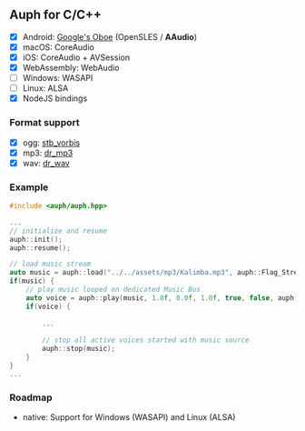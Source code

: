## Auph for C/C++

- [x] Android: [Google's Oboe](https://github.com/google/oboe) (OpenSLES / **AAudio**)
- [x] macOS: CoreAudio
- [x] iOS: CoreAudio + AVSession
- [x] WebAssembly: WebAudio
- [ ] Windows: WASAPI
- [ ] Linux: ALSA
- [x] NodeJS bindings

### Format support

- [x] ogg: [stb_vorbis](https://github.com/nothings/stb)
- [x] mp3: [dr_mp3](https://github.com/mackron/dr_libs)
- [x] wav: [dr_wav](https://github.com/mackron/dr_libs)

### Example
```cpp
#include <auph/auph.hpp>

...
// initialize and resume
auph::init();
auph::resume();

// load music stream
auto music = auph::load("../../assets/mp3/Kalimba.mp3", auph::Flag_Stream);
if(music) {
    // play music looped on dedicated Music Bus 
    auto voice = auph::play(music, 1.0f, 0.0f, 1.0f, true, false, auph::Bus_Music);
    if(voice) {
        
        ...
        
        // stop all active voices started with music source
        auph::stop(music);
    }
}
...
```
### Roadmap

- native: Support for Windows (WASAPI) and Linux (ALSA)